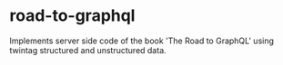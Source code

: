 # road-to-graphql
Implements server side code of the book 'The Road to GraphQL'  using twintag structured and unstructured data.
